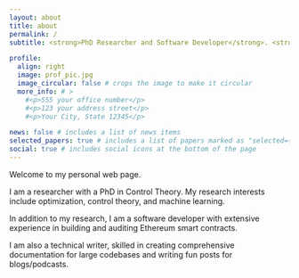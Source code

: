 ```yaml
---
layout: about
title: about
permalink: /
subtitle: <strong>PhD Researcher and Software Developer</strong>. <strong>Previously:</strong> <a href="https://www.mirmi.tum.de/en/mirmi/home/">TUM-MIRMI</a> / <a href="https://usepicnic.com/br">UsePicnic</a> / <a href="ht1tps://vtex.com/">VTEX</a>

profile:
  align: right
  image: prof_pic.jpg
  image_circular: false # crops the image to make it circular
  more_info: # >
    #<p>555 your office number</p>
    #<p>123 your address street</p>
    #<p>Your City, State 12345</p>

news: false # includes a list of news items
selected_papers: true # includes a list of papers marked as "selected={true}"
social: true # includes social icons at the bottom of the page
---
```


Welcome to my personal web page.

I am a researcher with a PhD in Control Theory. My research interests include optimization, control theory, and machine learning.

In addition to my research, I am a software developer with extensive experience in building and auditing Ethereum smart contracts.

I am also a technical writer, skilled in creating comprehensive documentation for large codebases and writing fun posts for blogs/podcasts.
